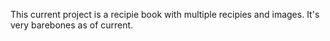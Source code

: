 This current project is a recipie book with multiple recipies and images. It's very barebones as of current.
